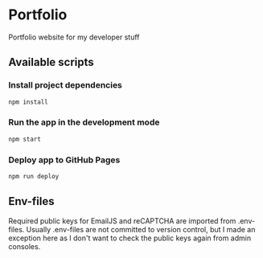 # Portfolio

Portfolio website for my developer stuff

## Available scripts

### Install project dependencies

```sh
npm install
```

### Run the app in the development mode

```sh
npm start
```

### Deploy app to GitHub Pages

```sh
npm run deploy
```

## Env-files

Required public keys for EmailJS and reCAPTCHA are imported from .env-files. Usually .env-files are not committed to version control, but I made an exception here as I don't want to check the public keys again from admin consoles.
